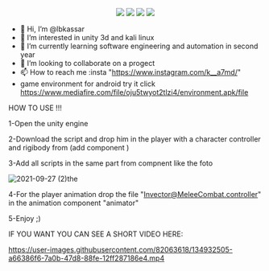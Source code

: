 <p align="center">
  <img src="https://img.shields.io/badge/Author-LBKASSAR-cyan?style=flat-square">
  <img src="https://img.shields.io/badge/Open%20Source-Yes-cyan?style=flat-square">
  <img src="https://img.shields.io/badge/MADE%20IN-LIBANON-green?colorA=%23ff0000&colorB=%23017e40&style=flat-square">
  <img src="https://img.shields.io/badge/Written%20In-C#-cyan?style=flat-square">
</p>



- 👋 Hi, I’m @lbkassar
- 👀 I’m interested in unity 3d and kali linux 
- 🌱 I’m currently learning software engineering and automation in second year
- 💞️ I’m looking to collaborate on a progect
- 📫 How to reach me :insta "https://www.instagram.com/k__a7md/"
- game environment for android try it click https://www.mediafire.com/file/oju5twyot2tlzi4/environment.apk/file

<!---
lbxnew/lbxnew is a ✨ special ✨ repository because its `README.md` (this file) appears on your GitHub profile.
You can click the Preview link to take a look at your changes.
--->
HOW TO USE !!!

1-Open the unity engine 

2-Download the script and drop him in the player with a character controller and rigibody from (add component )


3-Add all scripts in the same part from compnent like the foto 


![2021-09-27 (2)](https://user-images.githubusercontent.com/82063618/134909344-bc275bb2-b234-43bf-9433-31de9f4f7952.png)the 

4-For the player animation drop the file "Invector@MeleeCombat.controller" in the animation component "animator"


5-Enjoy ;)

IF YOU WANT YOU CAN SEE A SHORT VIDEO HERE: 


https://user-images.githubusercontent.com/82063618/134932505-a66386f6-7a0b-47d8-88fe-12ff287186e4.mp4

